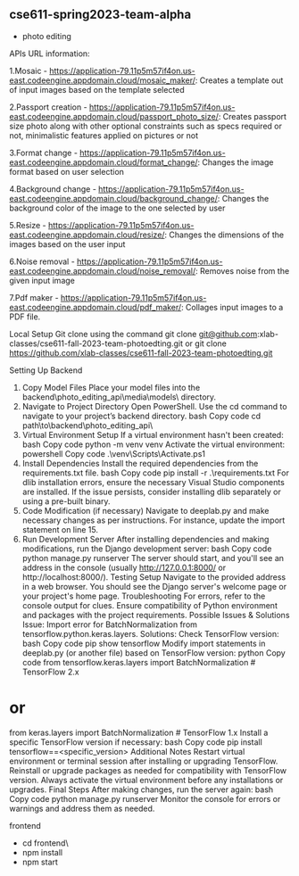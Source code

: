 ## cse611-spring2023-team-alpha ##
* photo editing




APIs URL information: 

1.Mosaic - https://application-79.11p5m57if4on.us-east.codeengine.appdomain.cloud/mosaic_maker/: Creates a template out of input images based on the template selected

2.Passport creation - https://application-79.11p5m57if4on.us-east.codeengine.appdomain.cloud/passport_photo_size/: Creates passport size photo along with other optional constraints such as specs required or not, minimalistic features applied on pictures or not

3.Format change - https://application-79.11p5m57if4on.us-east.codeengine.appdomain.cloud/format_change/: Changes the image format based on user selection

4.Background change - https://application-79.11p5m57if4on.us-east.codeengine.appdomain.cloud/background_change/: Changes the background color of the image to the one selected by user

5.Resize - https://application-79.11p5m57if4on.us-east.codeengine.appdomain.cloud/resize/: Changes the dimensions of the images based on the user input

6.Noise removal - https://application-79.11p5m57if4on.us-east.codeengine.appdomain.cloud/noise_removal/: Removes noise from the given input image

7.Pdf maker - https://application-79.11p5m57if4on.us-east.codeengine.appdomain.cloud/pdf_maker/: Collages input images to a PDF file.

Local Setup
Git clone using the command
git clone git@github.com:xlab-classes/cse611-fall-2023-team-photoedting.git
or
git clone https://github.com/xlab-classes/cse611-fall-2023-team-photoedting.git

Setting Up Backend
1. Copy Model Files
Place your model files into the backend\photo_editing_api\media\models\ directory.
2. Navigate to Project Directory
Open PowerShell.
Use the cd command to navigate to your project’s backend directory.
bash
Copy code
cd path\to\backend\photo_editing_api\
3. Virtual Environment Setup
If a virtual environment hasn't been created:
bash
Copy code
python -m venv venv
Activate the virtual environment:
powershell
Copy code
.\venv\Scripts\Activate.ps1
4. Install Dependencies
Install the required dependencies from the requirements.txt file.
bash
Copy code
pip install -r .\requirements.txt
For dlib installation errors, ensure the necessary Visual Studio components are installed. If the issue persists, consider installing dlib separately or using a pre-built binary.
5. Code Modification (if necessary)
Navigate to deeplab.py and make necessary changes as per instructions. For instance, update the import statement on line 15.
6. Run Development Server
After installing dependencies and making modifications, run the Django development server:
bash
Copy code
python manage.py runserver
The server should start, and you'll see an address in the console (usually http://127.0.0.1:8000/ or http://localhost:8000/).
Testing Setup
Navigate to the provided address in a web browser. You should see the Django server's welcome page or your project's home page.
Troubleshooting
For errors, refer to the console output for clues.
Ensure compatibility of Python environment and packages with the project requirements.
Possible Issues & Solutions
Issue: Import error for BatchNormalization from tensorflow.python.keras.layers.
Solutions:
Check TensorFlow version:
bash
Copy code
pip show tensorflow
Modify import statements in deeplab.py (or another file) based on TensorFlow version:
python
Copy code
from tensorflow.keras.layers import BatchNormalization  # TensorFlow 2.x
# or
from keras.layers import BatchNormalization  # TensorFlow 1.x
Install a specific TensorFlow version if necessary:
bash
Copy code
pip install tensorflow==<specific_version>
Additional Notes
Restart virtual environment or terminal session after installing or upgrading TensorFlow.
Reinstall or upgrade packages as needed for compatibility with TensorFlow version.
Always activate the virtual environment before any installations or upgrades.
Final Steps
After making changes, run the server again:
bash
Copy code
python manage.py runserver
Monitor the console for errors or warnings and address them as needed.

frontend
- cd frontend\
- npm install
- npm start
